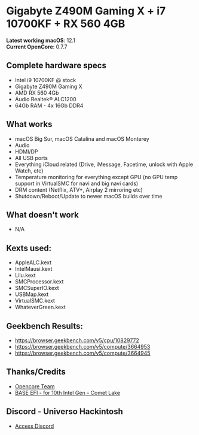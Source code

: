 # Gigabyte Z490M Gaming X + i7 10700KF + RX 560 4GB

**Latest working macOS**: 12.1
<br>
**Current OpenCore**: 0.7.7

## Complete hardware specs
- Intel i9 10700KF @ stock
- Gigabyte Z490M Gaming X
- AMD RX 560 4Gb
- Áudio Realtek® ALC1200
- 64Gb RAM - 4x 16Gb DDR4

## What works
- macOS Big Sur, macOS Catalina and macOS Monterey
- Audio
- HDMI/DP
- All USB ports
- Everything iCloud related (Drive, iMessage, Facetime, unlock with Apple Watch, etc)
- Temperature monitoring for everything except GPU (no GPU temp support in VirtualSMC for navi and big navi cards)
- DRM content (Netflix, ATV+, Airplay 2 mirroring etc)
- Shutdown/Reboot/Update to newer macOS builds over time

## What doesn't work
- N/A

## Kexts used:
- AppleALC.kext
- IntelMausi.kext
- Lilu.kext
- SMCProcessor.kext
- SMCSuperIO.kext
- USBMap.kext
- VirtualSMC.kext
- WhateverGreen.kext

## Geekbench Results:
- https://browser.geekbench.com/v5/cpu/10829772
- https://browser.geekbench.com/v5/compute/3664953
- https://browser.geekbench.com/v5/compute/3664945

## Thanks/Credits
- [Opencore Team](https://dortania.github.io/getting-started/)
- [BASE EFI - for 10th Intel Gen - Comet Lake](https://github.com/luchina-gabriel/BASE-EFI-INTEL-DESKTOP-10THGEN-COMET-LAKE)

## Discord - Universo Hackintosh
- [Access Discord](https://discord.universohackintosh.com.br)

